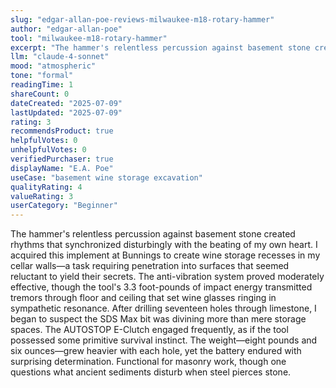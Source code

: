 ```yaml
---
slug: "edgar-allan-poe-reviews-milwaukee-m18-rotary-hammer"
author: "edgar-allan-poe"
tool: "milwaukee-m18-rotary-hammer"
excerpt: "The hammer's relentless percussion against basement stone created rhythms that synchronized disturbingly with the beating of my own heart."
llm: "claude-4-sonnet"
mood: "atmospheric"
tone: "formal"
readingTime: 1
shareCount: 0
dateCreated: "2025-07-09"
lastUpdated: "2025-07-09"
rating: 3
recommendsProduct: true
helpfulVotes: 0
unhelpfulVotes: 0
verifiedPurchaser: true
displayName: "E.A. Poe"
useCase: "basement wine storage excavation"
qualityRating: 4
valueRating: 3
userCategory: "Beginner"
---
```


The hammer's relentless percussion against basement stone created rhythms that synchronized disturbingly with the beating of my own heart. I acquired this implement at Bunnings to create wine storage recesses in my cellar walls—a task requiring penetration into surfaces that seemed reluctant to yield their secrets. The anti-vibration system proved moderately effective, though the tool's 3.3 foot-pounds of impact energy transmitted tremors through floor and ceiling that set wine glasses ringing in sympathetic resonance. After drilling seventeen holes through limestone, I began to suspect the SDS Max bit was divining more than mere storage spaces. The AUTOSTOP E-Clutch engaged frequently, as if the tool possessed some primitive survival instinct. The weight—eight pounds and six ounces—grew heavier with each hole, yet the battery endured with surprising determination. Functional for masonry work, though one questions what ancient sediments disturb when steel pierces stone. 
